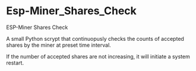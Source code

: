 # Esp-Miner_Shares_Check
ESP-Miner Shares Check

A small Python scrypt that continuopusly checks the counts of accepted shares by the miner at preset time interval.

If the number of accepted shares are not increasing, it will initiate a system restart.
